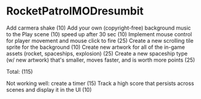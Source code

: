 # RocketPatrolMODresumbit
Add carmera shake (10)
Add your own (copyright-free) background music to the Play scene (10) 
speed up after 30 sec (10)
Implement mouse control for player movement and mouse click to fire (25)
Create a new scrolling tile sprite for the background (10)
Create new artwork for all of the in-game assets (rocket, spaceships, explosion) (25) 
Create a new spaceship type (w/ new artwork) that's smaller, moves faster, and is worth more points (25)

Total: (115)

Not working well:
create a timer (15)
Track a high score that persists across scenes and display it in the UI (10)
